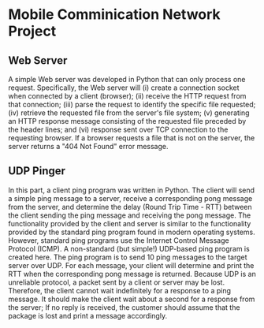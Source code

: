 # Mobile Comminication Network Project

## Web Server

A simple Web server was developed in Python that can only process one request. Specifically, the Web server will (i) create a connection socket when connected by a client (browser); (ii) receive the HTTP request from that connection; (iii) parse the request to identify the specific file requested; (iv) retrieve the requested file from the server's file system; (v) generating an HTTP response message consisting of the requested file preceded by the header lines; and (vi) response sent over TCP connection to the requesting browser. If a browser requests a file that is not on the server, the server returns a "404 Not Found" error message.

## UDP Pinger

In this part, a client ping program was written in Python. The client will send a simple ping message to a server, receive a corresponding pong message from the server, and determine the delay (Round Trip Time - RTT) between the client sending the ping message and receiving the pong message. The functionality provided by the client and server is similar to the functionality provided by the standard ping program found in modern operating systems. However, standard ping programs use the Internet Control Message Protocol (ICMP). A non-standard (but simple!) UDP-based ping program is created here.
The ping program is to send 10 ping messages to the target server over UDP. For each message, your client will determine and print the RTT when the corresponding pong message is returned. Because UDP is an unreliable protocol, a packet sent by a client or server may be lost. Therefore, the client cannot wait indefinitely for a response to a ping message. It should make the client wait about a second for a response from the server; If no reply is received, the customer should assume that the package is lost and print a message accordingly.

